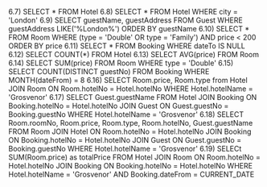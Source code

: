 6.7) SELECT * FROM Hotel 
6.8) SELECT * FROM Hotel WHERE city = 'London'
6.9) SELECT guestName, guestAddress FROM Guest WHERE guestAddress LIKE('%London%') ORDER BY guestName
6.10) SELECT * FROM Room WHERE (type = 'Double' OR type = 'Family') AND price < 200 ORDER BY price 
6.11) SELECT * FROM Booking WHERE dateTo IS NULL
6.12) SELECT COUNT(*) FROM Hotel
6.13) SELECT AVG(price) FROM Room
6.14) SELECT SUM(price) FROM Room WHERE type = 'Double'
6.15) SELECT COUNT(DISTINCT guestNo) FROM Booking WHERE MONTH(dateFrom) = 8
6.16) 
SELECT Room.price, Room.type from Hotel 
JOIN Room ON Room.hotelNo = Hotel.hotelNo 
WHERE Hotel.hotelName = 'Grosvenor'
6.17)
SELECT Guest.guestName FROM Hotel
JOIN Booking ON Booking.hotelNo = Hotel.hotelNo
JOIN Guest ON Guest.guestNo = Booking.guestNo
WHERE Hotel.hotelName = 'Grosvenor'
6.18)
SELECT Room.roomNo, Room.price, Room.type, Room.hotelNo, Guest.guestName FROM Room
JOIN Hotel ON Room.hotelNo = Hotel.hotelNo
JOIN Booking ON Booking.hotelNo = Hotel.hotelNo
JOIN Guest ON Guest.guestNo = Booking.guestNo
WHERE Hotel.hotelName = 'Grosvenor'
6.19)
SELECt SUM(Room.price) as totalPrice FROM Hotel
JOIN Room ON Room.hotelNo = Hotel.hotelNo
JOIN Booking ON Booking.hotelNo = Hotel.hotelNo
WHERE Hotel.hotelName = 'Grosvenor' AND Booking.dateFrom = CURRENT_DATE
